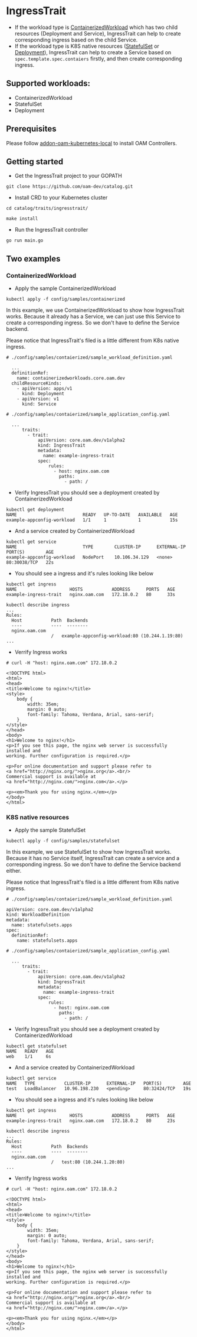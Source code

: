 # IngressTrait
- If the workload type is [ContainerizedWorkload](https://github.com/crossplane/addon-oam-kubernetes-local) which has two child resources (Deployment and Service), IngressTrait can help to create corresponding ingress based on the child Service.
- If the workload type is K8S native resources ([StatefulSet](https://github.com/oam-dev/catalog/blob/master/workloads/statefulset/README.md) or [Deployment](https://github.com/oam-dev/catalog/blob/master/workloads/deployment/README.md)), IngressTrait can help to create a Service based on `spec.template.spec.contaiers` firstly, and then create corresponding ingress. 

## Supported workloads:
- ContainerizedWorkload
- StatefulSet
- Deployment

## Prerequisites
Please follow [addon-oam-kubernetes-local](https://github.com/crossplane/addon-oam-kubernetes-local) to install OAM Controllers.

## Getting started
- Get the IngressTrait project to your GOPATH
```
git clone https://github.com/oam-dev/catalog.git
```
- Install CRD to your Kubernetes cluster
```
cd catalog/traits/ingresstrait/

make install
```
- Run the IngressTrait controller
```
go run main.go
```

## Two examples

### ContainerizedWorkload
- Apply the sample ContainerizedWorkload
```
kubectl apply -f config/samples/containerized
```
In this example, we use ContainerizedWorkload to show how IngressTrait works. Because it already has a Service, we can just use this Service to create a corresponding ingress.
So we don't have to define the Service backend.

Please notice that IngressTrait's filed is a little different from K8s native ingress.
```
# ./config/samples/contaierized/sample_workload_definition.yaml
  
  ...
  definitionRef:
    name: containerizedworkloads.core.oam.dev
  childResourceKinds:
    - apiVersion: apps/v1
      kind: Deployment
    - apiVersion: v1
      kind: Service
```
```
# ./config/samples/contaierized/sample_application_config.yaml

  ...
      traits:
        - trait:
            apiVersion: core.oam.dev/v1alpha2
            kind: IngressTrait
            metadata:
              name: example-ingress-trait
            spec:
                rules:
                  - host: nginx.oam.com
                    paths:
                      - path: /
```
 
- Verify IngressTrait you should see a deployment created by ContainerizedWorkload
```
kubectl get deployment
NAME                         READY   UP-TO-DATE   AVAILABLE   AGE
example-appconfig-workload   1/1     1            1           15s
```
- And a service created by ContainerizedWorkload
```
kubectl get service
NAME                         TYPE        CLUSTER-IP      EXTERNAL-IP   PORT(S)        AGE
example-appconfig-workload   NodePort    10.106.34.129   <none>        80:30038/TCP   22s
```
- You should see a ingress and it's rules looking like below
```
kubectl get ingress
NAME                    HOSTS           ADDRESS      PORTS   AGE
example-ingress-trait   nginx.oam.com   172.18.0.2   80      33s

kubectl describe ingress
...
Rules:
  Host           Path  Backends
  ----           ----  --------
  nginx.oam.com  
                 /   example-appconfig-workload:80 (10.244.1.19:80)
...
```
- Verrify Ingress works
```
# curl -H "host: nginx.oam.com" 172.18.0.2

<!DOCTYPE html>
<html>
<head>
<title>Welcome to nginx!</title>
<style>
    body {
        width: 35em;
        margin: 0 auto;
        font-family: Tahoma, Verdana, Arial, sans-serif;
    }
</style>
</head>
<body>
<h1>Welcome to nginx!</h1>
<p>If you see this page, the nginx web server is successfully installed and
working. Further configuration is required.</p>

<p>For online documentation and support please refer to
<a href="http://nginx.org/">nginx.org</a>.<br/>
Commercial support is available at
<a href="http://nginx.com/">nginx.com</a>.</p>

<p><em>Thank you for using nginx.</em></p>
</body>
</html>
```

### K8S native resources
- Apply the sample StatefulSet
```
kubectl apply -f config/samples/statefulset
```
In this example, we use StatefulSet to show how IngressTrait works. Because it has no Service itself, IngressTrait can create a service and a corresponding ingress.
So we don't have to define the Service backend either.

Please notice that IngressTrait's filed is a little different from K8s native ingress.
```
# ./config/samples/contaierized/sample_workload_definition.yaml
  
apiVersion: core.oam.dev/v1alpha2
kind: WorkloadDefinition
metadata:
  name: statefulsets.apps
spec:
  definitionRef:
    name: statefulsets.apps
```
```
# ./config/samples/contaierized/sample_application_config.yaml

  ...
      traits:
        - trait:
            apiVersion: core.oam.dev/v1alpha2
            kind: IngressTrait
            metadata:
              name: example-ingress-trait
            spec:
                rules:
                  - host: nginx.oam.com
                    paths:
                      - path: /
```

- Verify IngressTrait you should see a deployment created by ContainerizedWorkload
```
kubectl get statefulset
NAME   READY   AGE
web    1/1     6s
```
- And a service created by ContainerizedWorkload
```
kubectl get service
NAME   TYPE           CLUSTER-IP      EXTERNAL-IP   PORT(S)        AGE
test   LoadBalancer   10.96.198.230   <pending>     80:32424/TCP   19s
```
- You should see a ingress and it's rules looking like below
```
kubectl get ingress
NAME                    HOSTS           ADDRESS      PORTS   AGE
example-ingress-trait   nginx.oam.com   172.18.0.2   80      23s

kubectl describe ingress
...
Rules:
  Host           Path  Backends
  ----           ----  --------
  nginx.oam.com  
                 /   test:80 (10.244.1.20:80)
...
```
- Verrify Ingress works
```
# curl -H "host: nginx.oam.com" 172.18.0.2

<!DOCTYPE html>
<html>
<head>
<title>Welcome to nginx!</title>
<style>
    body {
        width: 35em;
        margin: 0 auto;
        font-family: Tahoma, Verdana, Arial, sans-serif;
    }
</style>
</head>
<body>
<h1>Welcome to nginx!</h1>
<p>If you see this page, the nginx web server is successfully installed and
working. Further configuration is required.</p>

<p>For online documentation and support please refer to
<a href="http://nginx.org/">nginx.org</a>.<br/>
Commercial support is available at
<a href="http://nginx.com/">nginx.com</a>.</p>

<p><em>Thank you for using nginx.</em></p>
</body>
</html>
```